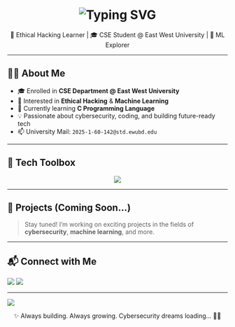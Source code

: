 <!-- Animated Header -->
<h1 align="center">
  <img src="https://readme-typing-svg.demolab.com?font=Fira+Code&weight=500&size=26&pause=1000&color=00FFAA&center=true&vCenter=true&width=435&lines=Hi+I'm+Mehrab+Morshed+Marjan!;Ethical+Hacking+%7C+ML+Enthusiast+%7C+CSE+Student;Always+learning+%F0%9F%92%AA+Always+exploring!+%F0%9F%9A%80" alt="Typing SVG" />
</h1>

<p align="center">
  🔐 Ethical Hacking Learner | 🎓 CSE Student @ East West University | 🤖 ML Explorer
</p>

---

## 🧑‍💻 About Me

- 🎓 Enrolled in **CSE Department @ East West University**
- 👀 Interested in **Ethical Hacking** & **Machine Learning**
- 🌱 Currently learning **C Programming Language**
- 💡 Passionate about cybersecurity, coding, and building future-ready tech
- 📫 University Mail: `2025-1-60-142@std.ewubd.edu`

---

## 🧰 Tech Toolbox

<p align="center">
  <img src="https://skillicons.dev/icons?i=html,css,js,git,github,vscode,c,linux,python" />
</p>

---

## 🚀 Projects (Coming Soon...)

> Stay tuned! I’m working on exciting projects in the fields of **cybersecurity**, **machine learning**, and more.

---

## 📬 Connect with Me

<p align="left">
  <a href="mailto:2025-1-60-142@std.ewubd.edu"><img src="https://img.shields.io/badge/University%20Mail-D14836?style=for-the-badge&logo=gmail&logoColor=white"/></a>
  <a href="https://www.linkedin.com/in/maarjaan-morshed-919445237/"><img src="https://img.shields.io/badge/LinkedIn-0077B5?style=for-the-badge&logo=linkedin&logoColor=white"/></a>
</p>

---

<!-- Fancy Divider -->
<img src="https://capsule-render.vercel.app/api?type=waving&color=0:00c6ff,100:0072ff&height=120&section=footer"/>

<p align="center">
  ✨ Always building. Always growing. Cybersecurity dreams loading... 🔐🚀
</p>
